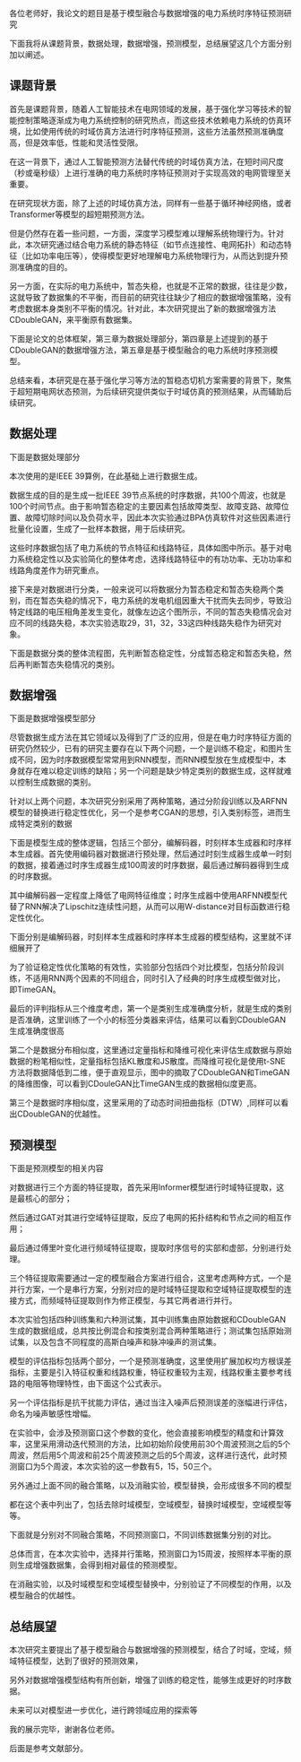 各位老师好，我论文的题目是基于模型融合与数据增强的电力系统时序特征预测研究



下面我将从课题背景，数据处理，数据增强，预测模型，总结展望这几个方面分别加以阐述。

## 课题背景

首先是课题背景，随着人工智能技术在电网领域的发展，基于强化学习等技术的智能控制策略逐渐成为电力系统控制的研究热点，而这些技术依赖电力系统的仿真环境，比如使用传统的时域仿真方法进行时序特征预测，这些方法虽然预测准确度高，但是效率低，性能和灵活性受限。

在这一背景下，通过人工智能预测方法替代传统的时域仿真方法，在短时间尺度（秒或毫秒级）上进行准确的电力系统时序特征预测对于实现高效的电网管理至关重要。



在研究现状方面，除了上述的时域仿真方法，同样有一些基于循环神经网络，或者Transformer等模型的超短期预测方法。



但是仍然存在着一些问题，一方面，深度学习模型难以理解系统物理行为。针对此，本次研究通过结合电力系统的静态特征（如节点连接性、电网拓扑）和动态特征（比如功率电压等），使得模型更好地理解电力系统物理行为，从而达到提升预测准确度的目的。

另一方面，在实际的电力系统中，暂态失稳，也就是不正常的数据，往往是少数，这就导致了数据集的不平衡，而目前的研究往往缺少了相应的数据增强策略，没有考虑数据本身类别不平衡的情况。针对此，本次研究提出了新的数据增强方法CDoubleGAN，来平衡原有数据集。



下面是论文的总体框架，第三章为数据处理部分，第四章是上述提到的基于CDoubleGAN的数据增强方法，第五章是基于模型融合的电力系统时序预测模型。

总结来看，本研究是在基于强化学习等方法的暂稳态切机方案需要的背景下，聚焦于超短期电网状态预测，为后续研究提供类似于时域仿真的预测结果，从而辅助后续研究。

## 数据处理

下面是数据处理部分



本次使用的是IEEE 39算例，在此基础上进行数据生成。



数据生成的目的是生成一批IEEE 39节点系统的时序数据，共100个周波，也就是100个时间节点。由于影响暂态稳定的主要因素包括故障类型、故障支路、故障位置、故障切除时间以及负荷水平，因此本次实验通过BPA仿真软件对这些因素进行批量化设置，生成了一批样本数据，用于后续研究。



这些时序数据包括了电力系统的节点特征和线路特征，具体如图中所示。基于对电力系统稳定性以及实验简化的整体考虑，选择线路特征中的有功功率、无功功率和线路角度差作为研究重点。



接下来是对数据进行分类，一般来说可以将数据分为暂态稳定和暂态失稳两个类别，而在暂态失稳的情况下，电力系统的发电机组因重大干扰而失去同步，导致沿特定线路的电压相角差发生变化，就像左边这个图所示，不同的暂态失稳情况会对应不同的线路失稳，本次实验选取29，31，32，33这四种线路失稳作为研究对象。



下面是数据分类的整体流程图，先判断暂态稳定性，分成暂态稳定和暂态失稳，然后再判断暂态失稳情况的类别。

## 数据增强

下面是数据增强模型部分



尽管数据生成方法在其它领域以及得到了广泛的应用，但是在电力时序特征方面的研究仍然较少，已有的研究主要存在以下两个问题，一个是训练不稳定，和图片生成不同，因为时序数据模型常常用到RNN模型，而RNN模型放在生成模型中，本身就存在难以稳定训练的缺陷；另一个问题是缺少特定类别的数据生成，这样就难以控制生成数据的类别。



针对以上两个问题，本次研究分别采用了两种策略，通过分阶段训练以及ARFNN模型的替换进行稳定性优化，另一个是参考CGAN的思想，引入类别标签，进而生成特定类别的数据



下面是模型生成的整体逻辑，包括三个部分，编解码器，时刻样本生成器和时序样本生成器。首先使用编码器对数据进行预处理，然后通过时刻生成器生成单一时刻的数据，接着通过时序生成器生成100周波的时序数据，最后通过解码器得到生成的时序数据。

其中编解码器一定程度上降低了电网特征维度；时序生成器中使用ARFNN模型代替了RNN解决了Lipschitz连续性问题，从而可以用W-distance对目标函数进行稳定性优化。



下面分别是编解码器，时刻样本生成器和时序样本生成器的模型结构，这里就不详细展开了



为了验证稳定性优化策略的有效性，实验部分包括四个对比模型，包括分阶段训练，不适用RNN两个因素的不同组合，同时引入了经典的时序生成模型做对比，即TimeGAN。



最后的评判指标从三个维度考虑，第一个是类别生成准确度分析，就是生成的类别是否准确，这里训练了一个小的标签分类器来评估，结果可以看到CDoubleGAN生成准确度很高



第二个是数据分布相似度，这里通过定量指标和降维可视化来评估生成数据与原始数据的粉笔相似性，定量指标包括KL散度和JS散度。而降维可视化是使用t-SNE方法将数据降低到二维，便于直观显示，图中的摘取了CDoubleGAN和TimeGAN的降维图像，可以看到CDouleGAN比TimeGAN生成的数据相似度更高。



第三个是数据时序相似度，这里采用的了动态时间扭曲指标（DTW）,同样可以看出CDoubleGAN的优越性。



## 预测模型

下面是预测模型的相关内容



对数据进行三个方面的特征提取，首先采用Informer模型进行时域特征提取，这是最核心的部分；



然后通过GAT对其进行空域特征提取，反应了电网的拓扑结构和节点之间的相互作用；



最后通过傅里叶变化进行频域特征提取，提取时序信号的实部和虚部，分别进行处理。



三个特征提取需要通过一定的模型融合方案进行组合，这里考虑两种方式，一个是并行方案，一个是串行方案，分别对应的是时域特征提取和空域特征提取模型的连接方式，而频域特征提取则作为修正模型，与其它两者进行并行。



本次实验包括四种训练集和六种测试集，其中训练集由原始数据和CDoubleGAN生成的数据组成，总共按比例混合和按类别混合两种策略进行；测试集包括原始测试集，以及包含不同程度的高斯白噪声和脉冲噪声的测试集。



模型的评估指标包括两个部分，一个是预测准确度，这里使用扩展加权均方根误差指标，主要是引入特征权重和线路权重，特征权重较为主观，线路权重主要参考线路的电阻等物理特性，由下面这个公式表示。



另一个评估指标是抗干扰能力评估，通过当注入噪声后预测误差的涨幅进行评估，命名为噪声敏感性增幅。



在实验中，会涉及预测窗口这个参数的变化，他会直接影响模型的精度和计算效率，这里采用滑动迭代预测的方法，比如初始阶段使用前30个周波预测之后的5个周波，然后用5个周波和前25个周波预测之后的5个周波，这样进行迭代，此时预测窗口为5个周波，本次实验的这一参数有5，15，50三个。

另外通过上面不同的融合策略，以及消融实验，模型替换，会形成很多不同的模型



都在这个表中列出了，包括去除时域模型，空域模型，替换时域模型，空域模型等等。



下面就是分别对不同融合策略，不同预测窗口，不同训练数据集分别的对比。



总体而言，在本次实验中，选择并行策略，预测窗口为15周波，按照样本平衡的原则生成增强数据集，会得到相对最佳的预测模型。



在消融实验，以及时域模型和空域模型替换中，分别验证了不同模型的作用，以及模型融合的优越性。



## 总结展望

本次研究主要提出了基于模型融合与数据增强的预测模型，结合了时域，空域，频域特征模型，达到了很好的预测效果，

另外对数据增强模型结构有所创新，增强了训练的稳定性，能够生成更好的时序数据。



未来可以对模型进一步优化，进行跨领域应用的探索等



我的展示完毕，谢谢各位老师。



后面是参考文献部分。























